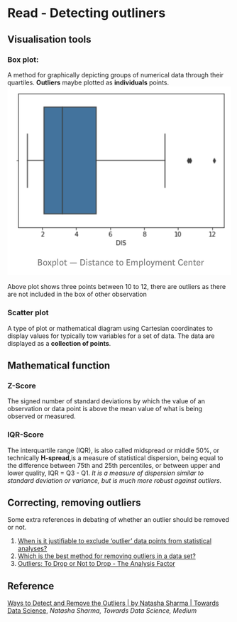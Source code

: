 # Read - Detecting outliners 
## Visualisation tools 
### **Box plot**: 
A method for graphically depicting groups of numerical data through their quartiles.  **Outliers** maybe plotted as **individuals** points. 
	![](https://github.com/wtbrissy/IBM-Data-Science-Coursera/blob/draft/Project%20Description%20/image%20/box-plot.png)

Above plot shows three points between 10 to 12, there are outliers as there are not included in the box of other observation 

### Scatter plot 
A type of plot or mathematical diagram using Cartesian coordinates to display values for typically tow variables for a set of data. The data are displayed as a **collection of points**.

## Mathematical function 
### Z-Score
The signed number of standard deviations by which the value of an observation or data point is above the mean value of what is being observed or measured. 

### IQR-Score 
The interquartile range (IQR), is also called midspread or middle 50%, or technically **H-spread**,is a measure of statistical dispersion, being equal to the difference between 75th and 25th percentiles, or between upper and lower quality, IQR = Q3 - Q1. 
*It is a measure of dispersion similar to standard deviation or variance, but is much more robust against outliers.*

## Correcting, removing outliers 
Some extra references in debating of whether an outlier should be removed or not. 
1. [When is it justifiable to exclude ‘outlier’ data points from statistical analyses?](https://www.researchgate.net/post/When_is_it_justifiable_to_exclude_outlier_data_points_from_statistical_analyses)
2. [Which is the best method for removing outliers in a data set?](https://www.researchgate.net/post/Which_is_the_best_method_for_removing_outliers_in_a_data_set)
3. [Outliers: To Drop or Not to Drop - The Analysis Factor](https://www.theanalysisfactor.com/outliers-to-drop-or-not-to-drop/)

## Reference
[Ways to Detect and Remove the Outliers | by Natasha Sharma | Towards Data Science](https://towardsdatascience.com/ways-to-detect-and-remove-the-outliers-404d16608dba), *Natasha Sharma, Towards Data Science, Medium*